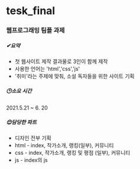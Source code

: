 # tesk_final

### 웹프로그래밍 팀플 과제

##### ✔요약 
* 첫 웹사이트 제작 결과물로 3인이 함께 제작
* 사용한 언어는 'html','css','js'
* '취미'라는 주제에 맞춰, 소설 독자들을 위한 사이트 기획

##### 🕑소요 시간
2021.5.21 ~ 6. 20

##### 😊담당한 파트
* 디자인 전부 기획
* html - index, 작가소개, 랭킹(일부), 커뮤니티
* css - index, 작가소개, 랭킹 및 평점 (일부), 커뮤니티
* js - index의 js 
